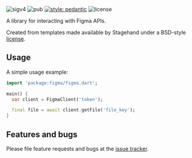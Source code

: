 ![sigv4](https://github.com/dnb-asa/figma/workflows/Dart%20CI/badge.svg) ![pub](https://img.shields.io/pub/v/figma.svg) [![style: pedantic](https://img.shields.io/badge/style-pedantic-9cf)](https://github.com/dart-lang/pedantic) ![license](https://img.shields.io/github/license/dnb-asa/figma.svg)

A library for interacting with Figma APIs.

Created from templates made available by Stagehand under a BSD-style
[license](https://github.com/dart-lang/stagehand/blob/master/LICENSE).

## Usage

A simple usage example:

```dart
import 'package:figma/figma.dart';

main() {
  var client = FigmaClient('token');

  final file = await client.getFile('file_key');
}
```

## Features and bugs

Please file feature requests and bugs at the [issue tracker][tracker].

[tracker]: http://github.com/dnb-asa/figma/issues

